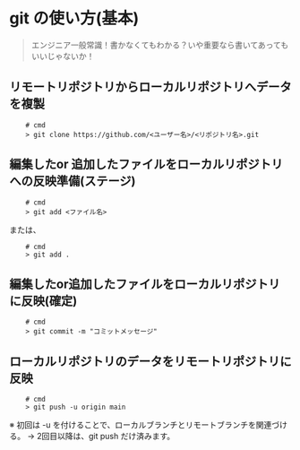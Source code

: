 # git の使い方(基本)

> エンジニア一般常識！書かなくてもわかる？いや重要なら書いてあってもいいじゃないか！

## リモートリポジトリからローカルリポジトリへデータを複製

```git
    # cmd
    > git clone https://github.com/<ユーザー名>/<リポジトリ名>.git
```

## 編集したor 追加したファイルをローカルリポジトリへの反映準備(ステージ)

```git
    # cmd
    > git add <ファイル名> 
```

または、

```git
    # cmd
    > git add .
```

## 編集したor追加したファイルをローカルリポジトリに反映(確定)

```git
    # cmd
    > git commit -m "コミットメッセージ"
```

## ローカルリポジトリのデータをリモートリポジトリに反映

```git
    # cmd
    > git push -u origin main
```

※ 初回は -u を付けることで、ローカルブランチとリモートブランチを関連づける。
-> 2回目以降は、git push だけ済みます。
